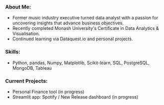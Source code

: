 ### About Me:
 - Former music industry executive turned data analyst with a passion for uncovering insights that advance business objectives.
 - Recently completed Monash University's Certificate in Data Analytics & Visualisation. 
 - Continued learning via Dataquest.io and personal projects.

### Skills:
- Python, pandas, Numpy, Matplotlib, Scikit-learn, SQL, PostgreSQL, MongoDB, Tableau

### Current Projects:
- Personal Finance tool (in progress)
- Streamlit app: Spotify / New Release dashboard (in progress)

<!---
amcl11/amcl11 is a ✨ special ✨ repository because its `README.md` (this file) appears on your GitHub profile.
You can click the Preview link to take a look at your changes.
--->
